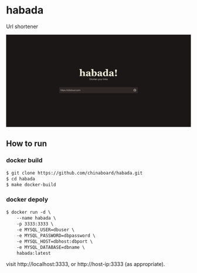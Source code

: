 # habada
Url shortener

![img.png](resource/img.png)

## How to run

### docker build
```shell
$ git clone https://github.com/chinaboard/habada.git
$ cd habada
$ make docker-build
```
### docker depoly
```shell
$ docker run -d \
	--name habada \
	-p 3333:3333 \
	-e MYSQL_USER=dbuser \
	-e MYSQL_PASSWORD=dbpassword \
	-e MYSQL_HOST=dbhost:dbport \
	-e MYSQL_DATABASE=dbname \
	habada:latest
```

visit http://localhost:3333, or http://host-ip:3333 (as appropriate).

